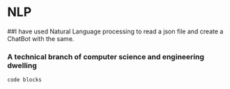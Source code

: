# NLP
##I have used Natural Language processing to read a json file and create a ChatBot with the same.
### A technical branch of computer science and engineering dwelling 


```code blocks```
